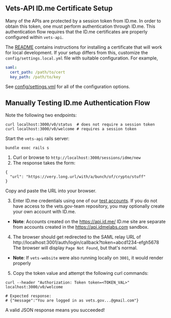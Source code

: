 ## Vets-API ID.me Certificate Setup

Many of the APIs are protected by a session token from ID.me. In order to obtain
this token, one must perform authentication through ID.me. This authentication
flow requires that the ID.me certificates are properly configured within
`vets-api`.

The [README](../../README.md) contains instructions for installing a certificate
that will work for local development. If your setup differs from this, customize
the `config/settings.local.yml` file with suitable configuration. For example,

```yaml
saml:
  cert_path: /path/to/cert
  key_path: /path/to/key
```

See [config/settings.yml](config/settings.yml) for all of the configuration
options.

## Manually Testing ID.me Authentication Flow

Note the following two endpoints:

```
curl localhost:3000/v0/status  # does not require a session token
curl localhost:3000/v0/welcome # requires a session token
```

Start the `vets-api` rails server:
```
bundle exec rails s
```

1. Curl or browse to `http://localhost:3000/sessions/idme/new`
2. The response takes the form:
```
{
  "url": "https://very.long.url/with/a/bunch/of/crypto/stuff"
}
```
Copy and paste the URL into your browser.

3. Enter ID.me credentials using one of our 
    [test accounts](https://github.com/department-of-veterans-affairs/vets.gov-team/blob/master/Products/Identity/MVI%20Integration/reference_documents/mvi_users-dev.md). If you do not have access to the vets.gov-team repository, you may optionally create your own account with ID.me.
  - **Note**: Accounts created on the https://api.id.me/ ID.me site are
    separate from accounts created in the https://api.idmelabs.com sandbox.
4. The browser should get redirected to the SAML relay URL of http://localhost:3001/auth/login/callback?token=abcd1234-efgh5678
  The browser will display `Page Not Found`, but that's normal.
  - **Note**: If `vets-website` were also running locally on `3001`, it would render properly
5. Copy the token value and attempt the following curl commands:

```
curl --header "Authorization: Token token=<TOKEN_VAL>" localhost:3000/v0/welcome

# Expected response:
# {"message":"You are logged in as vets.gov...@gmail.com"}
```

A valid JSON response means you succeeded!
